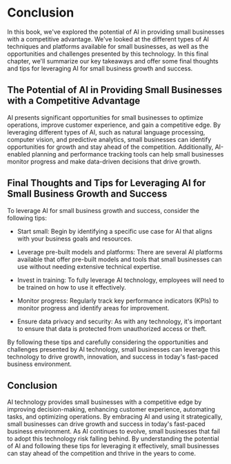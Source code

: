 # Conclusion

In this book, we've explored the potential of AI in providing small businesses with a competitive advantage. We've looked at the different types of AI techniques and platforms available for small businesses, as well as the opportunities and challenges presented by this technology. In this final chapter, we'll summarize our key takeaways and offer some final thoughts and tips for leveraging AI for small business growth and success.

The Potential of AI in Providing Small Businesses with a Competitive Advantage
------------------------------------------------------------------------------

AI presents significant opportunities for small businesses to optimize operations, improve customer experience, and gain a competitive edge. By leveraging different types of AI, such as natural language processing, computer vision, and predictive analytics, small businesses can identify opportunities for growth and stay ahead of the competition. Additionally, AI-enabled planning and performance tracking tools can help small businesses monitor progress and make data-driven decisions that drive growth.

Final Thoughts and Tips for Leveraging AI for Small Business Growth and Success
-------------------------------------------------------------------------------

To leverage AI for small business growth and success, consider the following tips:

* Start small: Begin by identifying a specific use case for AI that aligns with your business goals and resources.

* Leverage pre-built models and platforms: There are several AI platforms available that offer pre-built models and tools that small businesses can use without needing extensive technical expertise.

* Invest in training: To fully leverage AI technology, employees will need to be trained on how to use it effectively.

* Monitor progress: Regularly track key performance indicators (KPIs) to monitor progress and identify areas for improvement.

* Ensure data privacy and security: As with any technology, it's important to ensure that data is protected from unauthorized access or theft.

By following these tips and carefully considering the opportunities and challenges presented by AI technology, small businesses can leverage this technology to drive growth, innovation, and success in today's fast-paced business environment.

Conclusion
----------

AI technology provides small businesses with a competitive edge by improving decision-making, enhancing customer experience, automating tasks, and optimizing operations. By embracing AI and using it strategically, small businesses can drive growth and success in today's fast-paced business environment. As AI continues to evolve, small businesses that fail to adopt this technology risk falling behind. By understanding the potential of AI and following these tips for leveraging it effectively, small businesses can stay ahead of the competition and thrive in the years to come.